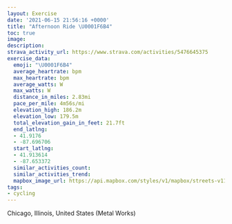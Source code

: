 ```yaml
---
layout: Exercise
date: '2021-06-15 21:56:16 +0000'
title: "Afternoon Ride \U0001F6B4"
toc: true
image:
description:
strava_activity_url: https://www.strava.com/activities/5476645375
exercise_data:
  emoji: "\U0001F6B4"
  average_heartrate: bpm
  max_heartrate: bpm
  average_watts: W
  max_watts: W
  distance_in_miles: 2.83mi
  pace_per_mile: 4m56s/mi
  elevation_high: 186.2m
  elevation_low: 179.5m
  total_elevation_gain_in_feet: 21.7ft
  end_latlng:
  - 41.9176
  - -87.696706
  start_latlng:
  - 41.913614
  - -87.653372
  similar_activities_count:
  similar_activities_trend:
  mapbox_image_url: https://api.mapbox.com/styles/v1/mapbox/streets-v11/static/path-5+787af2-1.0(agy~Frx~uOF%3F%5Dh%40%40IMKG%3FGFWf%40qEjH%7D%40nAwCpEUVsA%7CBoAnBAR%3FEGH%3FBKTEb%40BhA%3FnGF%60ABjF%3FbMHp%40FNb%40jDh%40hD%40%5EZ%60Bd%40hDLd%40FdC%3FfBDf%40G%40BLJD%5EK%7CB%40%5ECXKL%3FJGh%40EFIKc%40%3FMHiAJUFEHARFLTBXF~ABrA%3FtDLfQ%40tHFlCBjC%3FrCBv%40I~%40Kf%40OpBA%60BBvAA%60%40FbCB%60BNvDXlJBjCCh%40%3FzAF%60B%3F%60AB~%40%40dC%3FvBAhAFfAA%60BBd%40C%5E%3FxGDh%40C~%40%3F~CEDCJ%3FjCGNODyBBQE%7BCLi%40CuADkAAu%40DgB%40%5BCMHAHBd%40%3FhBBXEzDDrA%40pIAdAGJ%3FB%3FAC%3F%40%40%40A%3FDCA),pin-s-s+e5b22e(-87.65338,41.91361),pin-s-f+89ae00(-87.69670999999997,41.91759999999999)/auto/800x800?access_token=pk.eyJ1Ijoiam9zaGJlY2ttYW4iLCJhIjoiY205eWR2aDd1MWZ6djJrbXc4a3M0bWZleiJ9.XiG9OWkNcZk2QzjJbxLB4A
tags:
- cycling
---
```




Chicago, Illinois, United States (Metal Works)
